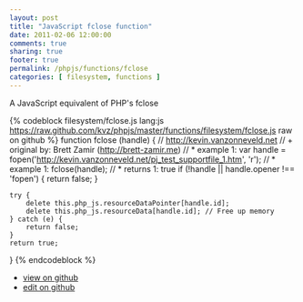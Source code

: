 ```yaml
---
layout: post
title: "JavaScript fclose function"
date: 2011-02-06 12:00:00
comments: true
sharing: true
footer: true
permalink: /phpjs/functions/fclose
categories: [ filesystem, functions ]
---
```

A JavaScript equivalent of PHP's fclose
<!-- more -->
{% codeblock filesystem/fclose.js lang:js https://raw.github.com/kvz/phpjs/master/functions/filesystem/fclose.js raw on github %}
function fclose (handle) {
    // http://kevin.vanzonneveld.net
    // +   original by: Brett Zamir (http://brett-zamir.me)
    // *     example 1: var handle = fopen('http://kevin.vanzonneveld.net/pj_test_supportfile_1.htm', 'r');
    // *     example 1: fclose(handle);
    // *     returns 1: true
    if (!handle || handle.opener !== 'fopen') {
        return false;
    }

    try {
        delete this.php_js.resourceDataPointer[handle.id];
        delete this.php_js.resourceData[handle.id]; // Free up memory
    } catch (e) {
        return false;
    }
    return true;
}
{% endcodeblock %}
<ul>
 <li><a href="https://github.com/kvz/phpjs/blob/master/functions/filesystem/fclose.js">view on github</a></li>
 <li><a href="https://github.com/kvz/phpjs/edit/master/functions/filesystem/fclose.js">edit on github</a></li>
</ul>
